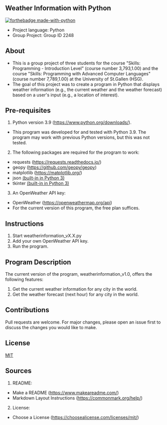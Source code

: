 ## Weather Information with Python
[![forthebadge made-with-python](http://ForTheBadge.com/images/badges/made-with-python.svg)](https://www.python.org/)
- Project language: Python
- Group Project: Group ID 2248

## About
- This is a group project of three students for the course "Skills: Programming - Introduction Level" (course number 3,793,1.00) and the course "Skills: Programming with Advanced Computer Languages" (course number 7,789,1.00) at the University of St.Gallen (HSG).
- The goal of this project was to create a program in Python that displays weather information (e.g., the current weather and the weather forecast) based on a user's input (e.g., a location of interest).

## Pre-requisites
1. Python version 3.9 (https://www.python.org/downloads/).
- This program was developed for and tested with Python 3.9. The program may work with previous Python versions, but this was not tested.

2. The following packages are required for the program to work:
- requests (https://requests.readthedocs.io/)
- geopy (https://github.com/geopy/geopy)
- matplotlib (https://matplotlib.org/)
- json [(built-in in Python 3)](https://docs.python.org/3/py-modindex.html)
- tkinter [(built-in in Python 3)](https://docs.python.org/3/py-modindex.html)

3. An OpenWeather API key:
- OpenWeather (https://openweathermap.org/api)
- For the current version of this program, the free plan suffices.

## Instructions
1. Start weatherinformation_vX.X.py
2. Add your own OpenWeather API key.
3. Run the program.

## Program Description
The current version of the program, weatherinformation_v1.0, offers the following features:
1. Get the current weather information for any city in the world.
2. Get the weather forecast (next hour) for any city in the world.

## Contributions
Pull requests are welcome. For major changes, please open an issue first to discuss the changes you would like to make.

## License
[MIT](https://choosealicense.com/licenses/mit/)

## Sources
1. README:
- Make a README (https://www.makeareadme.com/)
- Markdown Layout Instructions (https://commonmark.org/help/)
2. License:
- Choose a License (https://choosealicense.com/licenses/mit/)
